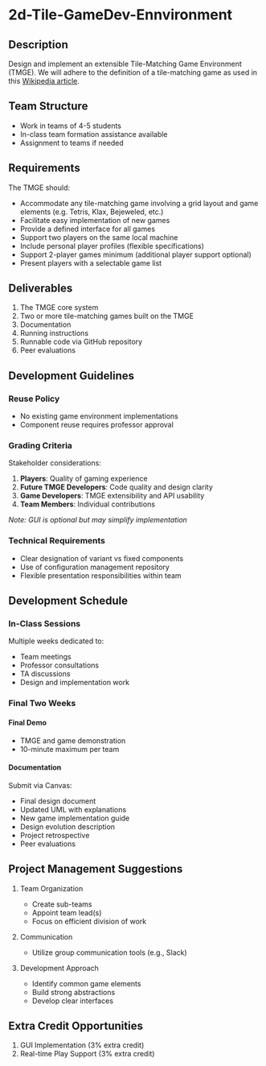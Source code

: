 # 2d-Tile-GameDev-Ennvironment

## Description

Design and implement an extensible Tile-Matching Game Environment (TMGE). We will adhere to the definition of a tile-matching game as used in this [Wikipedia article](https://en.wikipedia.org/wiki/Tile-matching_video_game).

## Team Structure
- Work in teams of 4-5 students
- In-class team formation assistance available
- Assignment to teams if needed

## Requirements

The TMGE should:
- Accommodate any tile-matching game involving a grid layout and game elements (e.g. Tetris, Klax, Bejeweled, etc.)
- Facilitate easy implementation of new games
- Provide a defined interface for all games
- Support two players on the same local machine
- Include personal player profiles (flexible specifications)
- Support 2-player games minimum (additional player support optional)
- Present players with a selectable game list

## Deliverables

1. The TMGE core system
2. Two or more tile-matching games built on the TMGE
3. Documentation
4. Running instructions
5. Runnable code via GitHub repository
6. Peer evaluations

## Development Guidelines

### Reuse Policy
- No existing game environment implementations
- Component reuse requires professor approval

### Grading Criteria

Stakeholder considerations:
1. **Players**: Quality of gaming experience
2. **Future TMGE Developers**: Code quality and design clarity
3. **Game Developers**: TMGE extensibility and API usability
4. **Team Members**: Individual contributions

*Note: GUI is optional but may simplify implementation*

### Technical Requirements
- Clear designation of variant vs fixed components
- Use of configuration management repository
- Flexible presentation responsibilities within team

## Development Schedule

### In-Class Sessions
Multiple weeks dedicated to:
- Team meetings
- Professor consultations
- TA discussions
- Design and implementation work

### Final Two Weeks

#### Final Demo
- TMGE and game demonstration
- 10-minute maximum per team

#### Documentation
Submit via Canvas:
- Final design document
- Updated UML with explanations
- New game implementation guide
- Design evolution description
- Project retrospective
- Peer evaluations

## Project Management Suggestions

1. Team Organization
   - Create sub-teams
   - Appoint team lead(s)
   - Focus on efficient division of work

2. Communication
   - Utilize group communication tools (e.g., Slack)

3. Development Approach
   - Identify common game elements
   - Build strong abstractions
   - Develop clear interfaces

## Extra Credit Opportunities

1. GUI Implementation (3% extra credit)
2. Real-time Play Support (3% extra credit)
